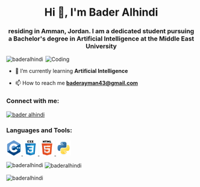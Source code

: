 <h1 align="center">Hi 👋, I'm Bader Alhindi</h1>
<h3 align="center">residing in Amman, Jordan. I am a dedicated student pursuing a Bachelor's degree in Artificial Intelligence at the Middle East University</h3>

<img align="right" alt="Coding" width="400" src="https://i.pinimg.com/originals/15/0c/97/150c97d6a020a688a9a4c24132ebee91.gif">

<p align="left"> <img src="https://komarev.com/ghpvc/?username=baderalhindi&label=Profile%20views&color=0e75b6&style=flat" alt="baderalhindi" /> </p>

- 🌱 I’m currently learning **Artificial Intelligence**

- 📫 How to reach me **baderayman43@gmail.com**

<h3 align="left">Connect with me:</h3>
<p align="left">
<a href="https://linkedin.com/in/bader alhindi" target="blank"><img align="center" src="https://raw.githubusercontent.com/rahuldkjain/github-profile-readme-generator/master/src/images/icons/Social/linked-in-alt.svg" alt="bader alhindi" height="30" width="40" /></a>
</p>

<h3 align="left">Languages and Tools:</h3>
<p align="left"> <a href="https://www.w3schools.com/cpp/" target="_blank" rel="noreferrer"> <img src="https://raw.githubusercontent.com/devicons/devicon/master/icons/cplusplus/cplusplus-original.svg" alt="cplusplus" width="40" height="40"/> </a> <a href="https://www.w3schools.com/css/" target="_blank" rel="noreferrer"> <img src="https://raw.githubusercontent.com/devicons/devicon/master/icons/css3/css3-original-wordmark.svg" alt="css3" width="40" height="40"/> </a> <a href="https://www.w3.org/html/" target="_blank" rel="noreferrer"> <img src="https://raw.githubusercontent.com/devicons/devicon/master/icons/html5/html5-original-wordmark.svg" alt="html5" width="40" height="40"/> </a> <a href="https://www.python.org" target="_blank" rel="noreferrer"> <img src="https://raw.githubusercontent.com/devicons/devicon/master/icons/python/python-original.svg" alt="python" width="40" height="40"/> </a> </p>

<p><img align="left" src="https://github-readme-stats.vercel.app/api/top-langs?username=baderalhindi&show_icons=true&locale=en&layout=compact" alt="baderalhindi" /></p>

<p>&nbsp;<img align="center" src="https://github-readme-stats.vercel.app/api?username=baderalhindi&show_icons=true&locale=en" alt="baderalhindi" /></p>

<p><img align="center" src="https://github-readme-streak-stats.herokuapp.com/?user=baderalhindi&" alt="baderalhindi" /></p>

